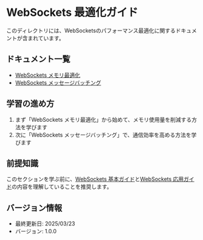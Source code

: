 # WebSockets 最適化ガイド

このディレクトリには、WebSocketsのパフォーマンス最適化に関するドキュメントが含まれています。

## ドキュメント一覧

- [WebSockets メモリ最適化](./01-websockets-optimization-memory.md)
- [WebSockets メッセージバッチング](./02-websockets-message-batching.md)

## 学習の進め方

1. まず「WebSockets メモリ最適化」から始めて、メモリ使用量を削減する方法を学びます
2. 次に「WebSockets メッセージバッチング」で、通信効率を高める方法を学びます

## 前提知識

このセクションを学ぶ前に、[WebSockets 基本ガイド](../basics/)と[WebSockets 応用ガイド](../advanced/)の内容を理解していることを推奨します。

## バージョン情報
- 最終更新日: 2025/03/23
- バージョン: 1.0.0
